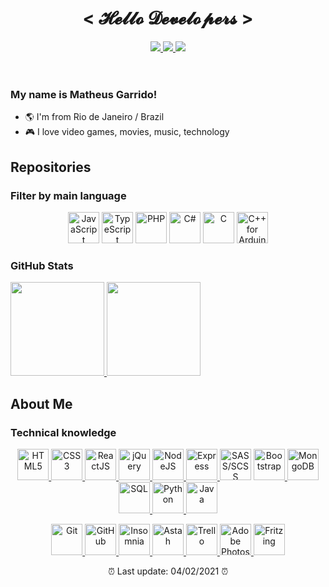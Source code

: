 <header>
  <h1 align="center">&lt; 𝓗𝓮𝓵𝓵𝓸 𝓓𝓮𝓿𝓮𝓵𝓸𝓹𝓮𝓻𝓼 &gt;</h1>
  <p align="center">
    <a href="https://github.com/matheusgarrido">
      <img
        src="https://img.shields.io/badge/-Github-000?style=flat-square&logo=Github&logoColor=white"
      />
    </a>
    <a href="https://www.linkedin.com/in/matheusgarrido10">
      <img
        src="https://img.shields.io/badge/-LinkedIn-blue?style=flat-square&logo=Linkedin&logoColor=white"
      />
    </a>
    <a href="mailto:matheusgarrido10@hotmail.com">
      <img
        src="https://img.shields.io/badge/-Email-red?style=flat-square&logo=gmail&logoColor=white"
      />
    </a>
  </p>
</header>
<main>
  <h3>My name is Matheus Garrido!</h3>
  <ul>
    <li>🌎 I'm from Rio de Janeiro / Brazil</li>
    <li>🎮 I love video games, movies, music, technology</li>
  </ul>
  <h2>Repositories</h2>
  <h3>Filter by main language</h3>
  <p align="center">
    <a
      href="https://github.com/matheusgarrido?tab=repositories&q=&type=&language=javascript"
      title="JavaScript"
      ><img
        src="https://itexto.com.br/wp-content/uploads/2017/08/logotipo.png"
        height="50px"
        alt="JavaScript"
    /></a>
    <a
      href="https://github.com/matheusgarrido?tab=repositories&q=&type=&language=typescript"
      title="TypeScript"
      ><img
        src="https://sdtimes.com/wp-content/uploads/2020/06/ts-logo-256.png"
        height="50px"
        alt="TypeScript"
    /></a>
    <a
      href="https://github.com/matheusgarrido?tab=repositories&q=&type=&language=php"
      title="PHP"
      ><img
        src="https://cdn.iconscout.com/icon/free/png-256/php-2038871-1720084.png"
        height="50px"
        alt="PHP"
    /></a>
    <a
      href="https://github.com/matheusgarrido?tab=repositories&q=&type=&language=c%23"
      title="C#"
      ><img
        src="https://www.thoosje.com/images/programming/csharp-icon.png"
        height="50px"
        alt="C#"
    /></a>
    <a
      href="https://github.com/matheusgarrido?tab=repositories&q=&type=&language=c"
      title="C"
      ><img
        src="https://cdn.iconscout.com/icon/free/png-256/c-programming-569564.png"
        height="50px"
        alt="C"
    /></a>
    <a
      href="https://github.com/matheusgarrido?tab=repositories&q=&type=&language=c%2B%2B"
      title="C++ for Arduino"
      ><img
        src="https://cpp4arduino.com/assets/images/structured_data_logo.png"
        height="50px"
        alt="C++ for Arduino"
    /></a>
  </p>
  <h3>GitHub Stats</h3>
  <a href="https://github.com/matheusgarrido?tab=repositories"
    ><img
      src="https://github-readme-stats.vercel.app/api?username=matheusgarrido&theme=dark&show_icons=true&hide=contribs,issues"
      height="150px" />
    <img
      height="150px"
      src="https://github-readme-stats-anuraghazra1.vercel.app/api/top-langs/?username=matheusgarrido&layout=compact&theme=dark"
  /></a>
  <h2>About Me</h2>
  <h3>Technical knowledge</h3>
  <p align="center">
    <a href="https://github.com/matheusgarrido?tab=repositories" title="HTML5">
      <img
        src="https://www.w3.org/html/logo/downloads/HTML5_Logo_256.png"
        height="50px"
        alt="HTML5"
      />
    </a>
    <a href="https://github.com/matheusgarrido?tab=repositories" title="CSS3">
      <img
        src="https://static.wikia.nocookie.net/wikies/images/a/a9/CSS3.png/revision/latest/scale-to-width-down/340?cb=20160909123652&path-prefix=ru"
        height="50px"
        alt="CSS3"
      />
    </a>
    <a
      href="https://github.com/matheusgarrido?tab=repositories"
      title="ReactJS"
    >
      <img
        src="https://styles.redditmedia.com/t5_2su6s/styles/communityIcon_4g1uo0kd87c61.png?width=256&s=3f7493995143d3cf40b1fedc582607cea194b579"
        height="50px"
        alt="ReactJS"
      />
    </a>
    <a href="https://github.com/matheusgarrido?tab=repositories" title="jQuery">
      <img
        src="https://cdn.iconscout.com/icon/free/png-256/jquery-10-1175155.png"
        height="50px"
        alt="jQuery"
      />
    </a>
    <a href="https://github.com/matheusgarrido?tab=repositories" title="NodeJS">
      <img
        src="https://images.g2crowd.com/uploads/product/image/large_detail/large_detail_f0b606abb6d19089febc9faeeba5bc05/nodejs-development-services.png"
        height="50px"
        alt="NodeJS"
      />
    </a>
    <a href="https://github.com/matheusgarrido?tab=repositories" title="Express">
      <img
        src="https://brandonrenwick.me/static/media/express.9e4efda9.ico"
        height="50px"
        alt="Express"
      />
    </a>
    <a
      href="https://github.com/matheusgarrido?tab=repositories&q=&type=&language=scss"
      title="SASS/SCSS"
      ><img
        src="https://cdn.iconscout.com/icon/free/png-256/sass-226054.png"
        height="50px"
        alt="SASS/SCSS"
    /></a>
    <a
      href="https://github.com/matheusgarrido?tab=repositories"
      title="Bootstrap"
    >
      <img
        src="https://cdn.iconscout.com/icon/free/png-256/bootstrap-6-1175203.png"
        height="50px"
        alt="Bootstrap"
      />
    </a>
    <a
      href="https://github.com/matheusgarrido?tab=repositories"
      title="MongoDB"
    >
      <img
        src="https://cdn.iconscout.com/icon/free/png-256/mongodb-5-1175140.png"
        height="50px"
        alt="MongoDB"
      />
    </a>
    <a href="https://github.com/matheusgarrido?tab=repositories" title="SQL">
      <img
        src="https://img.icons8.com/cotton/2x/cloud-database.png"
        height="50px"
        alt="SQL"
      />
    </a>
    <a href="https://github.com/matheusgarrido?tab=repositories" title="Python">
      <img
        src="https://cdn.iconscout.com/icon/free/png-256/python-14-569257.png"
        height="50px"
        alt="Python"
      />
    </a>
    <a href="https://github.com/matheusgarrido?tab=repositories" title="Java">
      <img
        src="https://logospng.org/download/java/logo-java-256.png"
        height="50px"
        alt="Java"
      />
    </a>
  </p>
  <p align="center">
    <a href="https://github.com/matheusgarrido?tab=repositories" title="Git">
      <img
        src="https://logos-download.com/wp-content/uploads/2021/01/Git_Logo.svg"
        height="50px"
        alt="Git"
      />
    </a>
    <a href="https://github.com/matheusgarrido?tab=repositories" title="GitHub">
      <img
        src="https://camo.githubusercontent.com/f116befea219e410bfd127754d966c015c2562f776874928efae907452155a1d/68747470733a2f2f7777772e69636f6e66696e6465722e636f6d2f646174612f69636f6e732f6f637469636f6e732f313032342f6d61726b2d6769746875622d3235362e706e67"
        height="50px"
        alt="GitHub"
      />
    </a>
    <a
      href="https://github.com/matheusgarrido?tab=repositories"
      title="Insomnia"
    >
      <img
        src="https://icons.iconarchive.com/icons/papirus-team/papirus-apps/256/insomnia-icon.png"
        height="50px"
        alt="Insomnia"
      />
    </a>
    <a href="https://github.com/matheusgarrido?tab=repositories" title="Astah">
      <img
        src="https://img.informer.com/icons_mac/png/128/324/324863.png"
        height="50px"
        alt="Astah"
      />
    </a>
    <a href="https://github.com/matheusgarrido?tab=repositories" title="Trello">
      <img
        src="https://cdn.iconscout.com/icon/free/png-256/trello-226534.png"
        height="50px"
        alt="Trello"
      />
    </a>
    <a
      href="https://github.com/matheusgarrido?tab=repositories"
      title="Adobe Photoshop"
    >
      <img
        src="https://cdn.iconscout.com/icon/free/png-256/photoshop-8-226474.png"
        height="50px"
        alt="Adobe Photoshop"
      />
    </a>
    <a
      href="https://github.com/matheusgarrido?tab=repositories"
      title="Fritzing"
    >
      <img
        src="https://images.opencollective.com/fritzing/459f606/logo/256.png"
        height="50px"
        alt="Fritzing"
      />
    </a>
  </p>
</main>
<footer>
  <p align="center">⏰ Last update: 04/02/2021 ⏰</p>
</footer>
